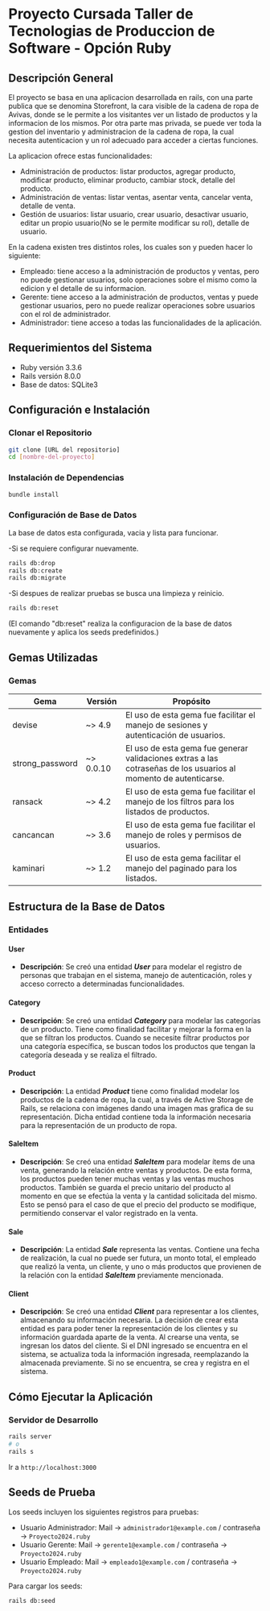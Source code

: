 # Proyecto Cursada Taller de Tecnologias de Produccion de Software - Opción Ruby

## Descripción General

El proyecto se basa en una aplicacion desarrollada en rails, con una parte publica que se denomina Storefront, la cara visible de la cadena de ropa de Avivas, donde se le permite a los visitantes ver un listado de productos y la informacion de los mismos. Por otra parte mas privada, se puede ver toda la gestion del inventario y administracion de la cadena de ropa, la cual necesita autenticacion y un rol adecuado para acceder a ciertas funciones.

La aplicacion ofrece estas funcionalidades: 

- Administración de productos: listar productos, agregar producto, modificar producto, eliminar producto, cambiar stock, detalle del producto.
- Administración de ventas: listar ventas, asentar venta, cancelar venta, detalle de venta.
- Gestión de usuarios: listar usuario, crear usuario, desactivar usuario, editar un propio usuario(No se le permite modificar su rol), detalle de usuario.

En la cadena existen tres distintos roles, los cuales son y pueden hacer lo siguiente:

- Empleado: tiene acceso a la administración de productos y ventas, pero no puede gestionar usuarios, solo operaciones sobre el mismo como la edicion y el detalle de su informacion.
- Gerente: tiene acceso a la administración de productos, ventas y puede gestionar usuarios, pero no puede realizar operaciones sobre usuarios con el rol de administrador.
- Administrador: tiene acceso a todas las funcionalidades de la aplicación.

## Requerimientos del Sistema 

- Ruby versión 3.3.6
- Rails versión 8.0.0
- Base de datos: SQLite3

## Configuración e Instalación 

### Clonar el Repositorio

```bash
git clone [URL del repositorio]
cd [nombre-del-proyecto]
```

### Instalación de Dependencias

```bash
bundle install
```

### Configuración de Base de Datos
La base de datos esta configurada, vacia y lista para funcionar.

-Si se requiere configurar nuevamente.
```bash
rails db:drop
rails db:create
rails db:migrate
```

-Si despues de realizar pruebas se busca una limpieza y reinicio.
```bash
rails db:reset
```
(El comando "db:reset" realiza la configuracion de la base de datos nuevamente y aplica los seeds predefinidos.)

## Gemas Utilizadas 

### Gemas

| Gema | Versión | Propósito |
|------|---------|-----------|
| devise | ~> 4.9 | El uso de esta gema fue facilitar el manejo de sesiones y autenticación de usuarios. |
| strong_password | ~> 0.0.10 | El uso de esta gema fue generar validaciones extras a las cotraseñas de los usuarios al momento de autenticarse. |
| ransack | ~> 4.2 | El uso de esta gema fue facilitar el manejo de los filtros para los listados de productos. |
| cancancan | ~> 3.6 | El uso de esta gema fue facilitar el manejo de roles y permisos de usuarios. |
| kaminari | ~> 1.2 | El uso de esta gema facilitar el manejo del paginado para los listados. |

## Estructura de la Base de Datos 

### Entidades

#### User
- **Descripción**: Se creó una entidad ***User*** para modelar el registro de personas que trabajan en el sistema, manejo de autenticación, roles y acceso correcto a determinadas funcionalidades.

#### Category
- **Descripción**: Se creó una entidad ***Category*** para modelar las categorías de un producto. Tiene como finalidad facilitar y mejorar la forma en la que se filtran los productos. Cuando se necesite filtrar productos por una categoría específica, se buscan todos los productos que tengan la categoría deseada y se realiza el filtrado.

#### Product
- **Descripción**: La entidad ***Product*** tiene como finalidad modelar los productos de la cadena de ropa, la cual, a través de Active Storage de Rails, se relaciona con imágenes dando una imagen mas grafica de su representación. Dicha entidad contiene toda la información necesaria para la representación de un producto de ropa.

#### SaleItem
- **Descripción**: Se creó una entidad ***SaleItem*** para modelar ítems de una venta, generando la relación entre ventas y productos. De esta forma, los productos pueden tener muchas ventas y las ventas muchos productos. También se guarda el precio unitario del producto al momento en que se efectúa la venta y la cantidad solicitada del mismo. Esto se pensó para el caso de que el precio del producto se modifique, permitiendo conservar el valor registrado en la venta.

#### Sale
- **Descripción**: La entidad ***Sale*** representa las ventas. Contiene una fecha de realización, la cual no puede ser futura, un monto total, el empleado que realizó la venta, un cliente, y uno o más productos que provienen de la relación con la entidad ***SaleItem*** previamente mencionada.

#### Client
- **Descripción**: Se creó una entidad ***Client*** para representar a los clientes, almacenando su información necesaria. La decisión de crear esta entidad es para poder tener la representación de los clientes y su información guardada aparte de la venta. Al crearse una venta, se ingresan los datos del cliente. Si el DNI ingresado se encuentra en el sistema, se actualiza toda la información ingresada, reemplazando la almacenada previamente. Si no se encuentra, se crea y registra en el sistema.
  
## Cómo Ejecutar la Aplicación 

### Servidor de Desarrollo

```bash
rails server
# o 
rails s
```

Ir a `http://localhost:3000`

## Seeds de Prueba 

Los seeds incluyen los siguientes registros para pruebas:

- Usuario Administrador: Mail -> `administrador1@example.com` / contraseña -> `Proyecto2024.ruby`
- Usuario Gerente: Mail -> `gerente1@example.com` / contraseña -> `Proyecto2024.ruby`
- Usuario Empleado: Mail -> `empleado1@example.com` / contraseña -> `Proyecto2024.ruby`

Para cargar los seeds:

```bash
rails db:seed
```

